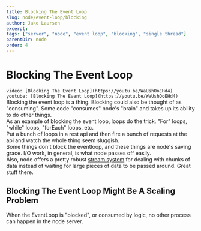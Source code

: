 ```yaml
---
title: Blocking The Event Loop
slug: node/event-loop/blocking
author: Jake Laursen
excerpt: 
tags: ["server", "node", "event loop", "blocking", "single thread"]
parentDir: node
order: 4
---
```


# Blocking The Event Loop
`video: [Blocking The Event Loop](https://youtu.be/WaUshOoEHd4) youtube: [Blocking The Event Loop](https://youtu.be/WaUshOoEHd4)`   
Blocking the event loop is a thing. Blocking could also be thought of as "consuming". Some code "consumes" node's "brain" and takes up its ability to do other things.  
As an example of blocking the event loop, loops do the trick. "For" loops, "while" loops, "forEach" loops, etc.  
Put a bunch of loops in a rest api and then fire a bunch of requests at the api and watch the whole thing seem sluggish.  
Some things don't block the eventloop, and these things are node's saving grace. I/O work, in general, is what node passes off easily.  
Also, node offers a pretty robust [stream system](https://nodejs.org/docs/latest-v16.x/api/stream.html#stream) for dealing with chunks of data instead of waiting for large pieces of data to be passed around. Great stuff there.  

## Blocking The Event Loop Might Be A Scaling Problem
When the EventLoop is "blocked", or consumed by logic, no other process can happen in the node server.  
